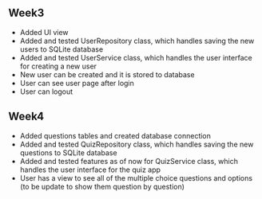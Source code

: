 ## Week3
- Added UI view
- Added and tested UserRepository class, which handles saving the new users to SQLite database
- Added and tested UserService class, which handles the user interface for creating a new user
- New user can be created and it is stored to database
- User can see user page after login
- User can logout
  
## Week4
- Added questions tables and created database connection
- Added and tested QuizRepository class, which handles saving the new questions to SQLite database
- Added and tested features as of now for QuizService class, which handles the user interface for the quiz app
- User has a view to see all of the multiple choice questions and options (to be update to show them question by question)
  